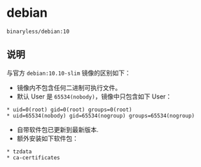 # debian

```
binaryless/debian:10
```

## 说明

与官方 `debian:10.10-slim` 镜像的区别如下：

* 镜像内不包含任何二进制可执行文件。
* 默认 User 是 `65534(nobody)`，镜像中只包含如下 User：
```
* uid=0(root) gid=0(root) groups=0(root)
* uid=65534(nobody) gid=65534(nogroup) groups=65534(nogroup)
```
* 自带软件包已更新到最新版本.
* 额外安装如下软件包：
```
* tzdata
* ca-certificates
```
